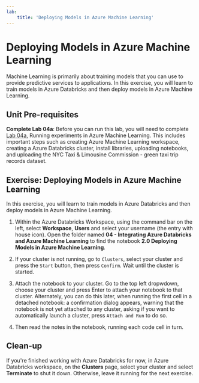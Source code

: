 ```yaml
---
lab:
    title: 'Deploying Models in Azure Machine Learning'
---
```

# Deploying Models in Azure Machine Learning

Machine Learning is primarily about training models that you can use to provide predictive services to applications. In this exercise, you will learn to train models in Azure Databricks and then deploy models in Azure Machine Learning.

## Unit Pre-requisites

**Complete Lab 04a**: Before you can run this lab, you will need to complete [Lab 04a](https://github.com/MicrosoftLearning/dp-090-databricks-ml/blob/master/Instructions/Labs/04a-running-experiments-in-aml.md), Running experiments in Azure Machine Learning.  This includes important steps such as creating Azure Machine Learning workspace, creating a Azure Databricks cluster, install libraries, uploading notebooks, and uploading the NYC Taxi & Limousine Commission - green taxi trip records dataset.

## Exercise: Deploying Models in Azure Machine Learning

In this exercise, you will learn to train models in Azure Databricks and then deploy models in Azure Machine Learning.

1. Within the Azure Databricks Workspace, using the command bar on the left, select **Workspace**, **Users** and select your username (the entry with house icon). Open the folder named **04 - Integrating Azure Databricks and Azure Machine Learning** to find the notebook **2.0 Deploying Models in Azure Machine Learning**.

1. If your cluster is not running, go to `Clusters`, select your cluster and press the `Start` button, then press `Confirm`. Wait until the cluster is started.

1. Attach the notebook to your cluster. Go to the top left dropwdown, choose your cluster and press Enter to attach your notebook to that cluster. Alternately, you can do this later, when running the first cell in a detached notebook: a confirmation dialog appears, warning that the notebook is not yet attached to any cluster, asking if you want to automatically launch a cluster, press `Attach and Run` to do so.

1. Then read the notes in the notebook, running each code cell in turn.

## Clean-up

If you're finished working with Azure Databricks for now, in Azure Databricks workspace, on the **Clusters** page, select your cluster and select **Terminate** to shut it down. Otherwise, leave it running for the next exercise.
